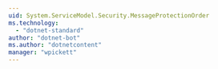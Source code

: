 ```yaml
---
uid: System.ServiceModel.Security.MessageProtectionOrder
ms.technology: 
  - "dotnet-standard"
author: "dotnet-bot"
ms.author: "dotnetcontent"
manager: "wpickett"
---
```

